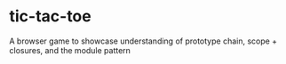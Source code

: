 # tic-tac-toe
A browser game to showcase understanding of prototype chain, scope + closures, and the module pattern
